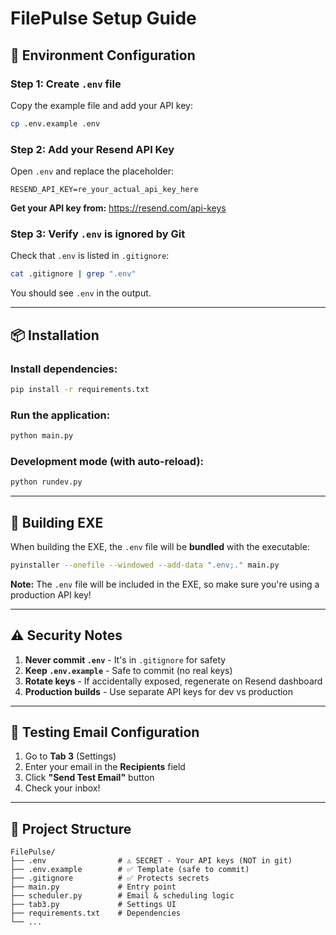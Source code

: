 # FilePulse Setup Guide

## 🔐 Environment Configuration

### Step 1: Create `.env` file

Copy the example file and add your API key:

```bash
cp .env.example .env
```

### Step 2: Add your Resend API Key

Open `.env` and replace the placeholder:

```env
RESEND_API_KEY=re_your_actual_api_key_here
```

**Get your API key from:** https://resend.com/api-keys

### Step 3: Verify `.env` is ignored by Git

Check that `.env` is listed in `.gitignore`:

```bash
cat .gitignore | grep ".env"
```

You should see `.env` in the output.

---

## 📦 Installation

### Install dependencies:

```bash
pip install -r requirements.txt
```

### Run the application:

```bash
python main.py
```

### Development mode (with auto-reload):

```bash
python rundev.py
```

---

## 🚀 Building EXE

When building the EXE, the `.env` file will be **bundled** with the executable:

```bash
pyinstaller --onefile --windowed --add-data ".env;." main.py
```

**Note:** The `.env` file will be included in the EXE, so make sure you're using a production API key!

---

## ⚠️ Security Notes

1. **Never commit `.env`** - It's in `.gitignore` for safety
2. **Keep `.env.example`** - Safe to commit (no real keys)
3. **Rotate keys** - If accidentally exposed, regenerate on Resend dashboard
4. **Production builds** - Use separate API keys for dev vs production

---

## 🧪 Testing Email Configuration

1. Go to **Tab 3** (Settings)
2. Enter your email in the **Recipients** field
3. Click **"Send Test Email"** button
4. Check your inbox!

---

## 📁 Project Structure

```
FilePulse/
├── .env                # ⚠️ SECRET - Your API keys (NOT in git)
├── .env.example        # ✅ Template (safe to commit)
├── .gitignore          # ✅ Protects secrets
├── main.py             # Entry point
├── scheduler.py        # Email & scheduling logic
├── tab3.py             # Settings UI
├── requirements.txt    # Dependencies
└── ...
```